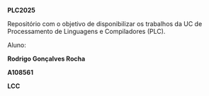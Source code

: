 **PLC2025**

Repositório com o objetivo de disponibilizar os trabalhos da UC de Processamento de Linguagens e Compiladores (PLC).

Aluno: 

  **Rodrigo Gonçalves Rocha**
  
  **A108561**
  
  **LCC**
